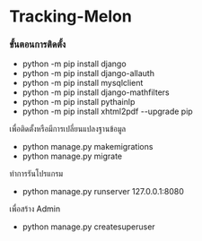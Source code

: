 # Tracking-Melon
### ขั้นตอนการติดตั้ง

- python -m pip install django
- python -m pip install django-allauth
- python -m pip install mysqlclient
- python -m pip install django-mathfilters
- python -m pip install pythainlp
- python -m pip install xhtml2pdf --upgrade pip 

เพื่อติดตั้งหรือมีการเปลี่ยนแปลงฐานข้อมูล
- python manage.py makemigrations
- python manage.py migrate

ทำการรันโปรแกรม
- python manage.py runserver 127.0.0.1:8080

เพื่อสร้าง Admin 
- python manage.py createsuperuser